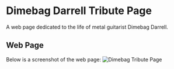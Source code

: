 # Dimebag Darrell Tribute Page
A web page dedicated to the life of metal guitarist Dimebag Darrell.

## Web Page
Below is a screenshot of the web page:
![Dimebag Tribute Page](https://user-images.githubusercontent.com/97514020/154038054-948eecef-8c20-45d8-901a-4008e4fab3ab.png)
